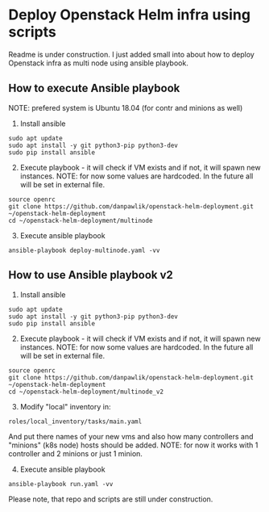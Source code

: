 # Deploy Openstack Helm infra using scripts

Readme is under construction. I just added small into about
how to deploy Openstack infra as multi node using ansible playbook.

## How to execute Ansible playbook
NOTE: prefered system is Ubuntu 18.04 (for contr and minions as well)

1. Install ansible
```
sudo apt update
sudo apt install -y git python3-pip python3-dev
sudo pip install ansible
```

2. Execute playbook - it will check if VM exists and if not, it will spawn
new instances.
NOTE: for now some values are hardcoded. In the future all will be set
in external file.

```
source openrc
git clone https://github.com/danpawlik/openstack-helm-deployment.git ~/openstack-helm-deployment
cd ~/openstack-helm-deployment/multinode
```

3. Execute ansible playbook
```
ansible-playbook deploy-multinode.yaml -vv
```


## How to use Ansible playbook v2
1. Install ansible
```
sudo apt update
sudo apt install -y git python3-pip python3-dev
sudo pip install ansible
```

2. Execute playbook - it will check if VM exists and if not, it will spawn
new instances.
NOTE: for now some values are hardcoded. In the future all will be set
in external file.

```
source openrc
git clone https://github.com/danpawlik/openstack-helm-deployment.git ~/openstack-helm-deployment
cd ~/openstack-helm-deployment/multinode_v2
```

3. Modify "local" inventory in:
```
roles/local_inventory/tasks/main.yaml
```

And put there names of your new vms and also how many controllers and
"minions" (k8s node) hosts should be added.
NOTE: for now it works with 1 controller and 2 minions or just 1 minion.

4. Execute ansible playbook
```
ansible-playbook run.yaml -vv
```


Please note, that repo and scripts are still under construction.
